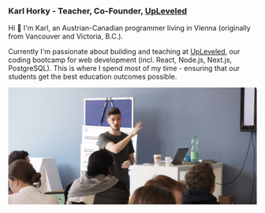 ### Karl Horky - Teacher, Co-Founder, [UpLeveled](https://upleveled.io)

Hi 👋 I'm Karl, an Austrian-Canadian programmer living in Vienna (originally from Vancouver and Victoria, B.C.).

Currently I'm passionate about building and teaching at [UpLeveled](https://upleveled.io), our coding bootcamp for web development (incl. React, Node.js, Next.js, PostgreSQL). This is where I spend most of my time - ensuring that our students get the best education outcomes possible.

<img src="https://raw.githubusercontent.com/karlhorky/karlhorky/master/karl-teaching.jpg" alt="Karl teaching students" />
